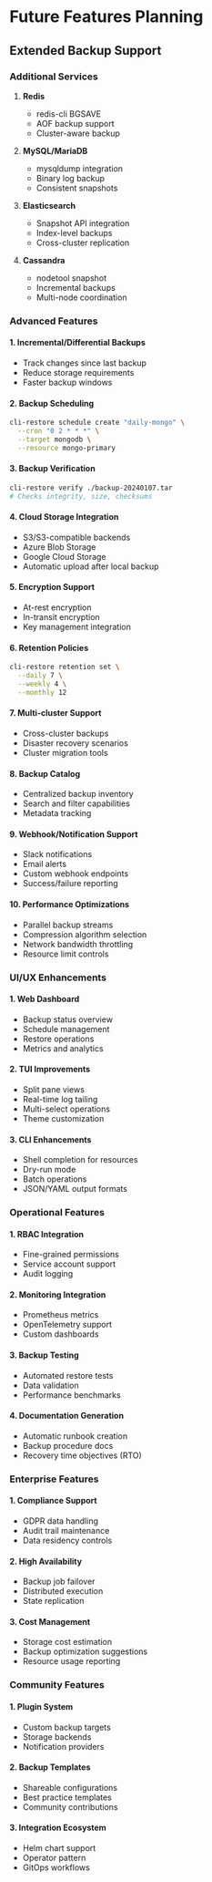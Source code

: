 # Future Features Planning

## Extended Backup Support

### Additional Services
1. **Redis**
   - redis-cli BGSAVE
   - AOF backup support
   - Cluster-aware backup

2. **MySQL/MariaDB**
   - mysqldump integration
   - Binary log backup
   - Consistent snapshots

3. **Elasticsearch**
   - Snapshot API integration
   - Index-level backups
   - Cross-cluster replication

4. **Cassandra**
   - nodetool snapshot
   - Incremental backups
   - Multi-node coordination

### Advanced Features

#### 1. Incremental/Differential Backups
- Track changes since last backup
- Reduce storage requirements
- Faster backup windows

#### 2. Backup Scheduling
```bash
cli-restore schedule create "daily-mongo" \
  --cron "0 2 * * *" \
  --target mongodb \
  --resource mongo-primary
```

#### 3. Backup Verification
```bash
cli-restore verify ./backup-20240107.tar
# Checks integrity, size, checksums
```

#### 4. Cloud Storage Integration
- S3/S3-compatible backends
- Azure Blob Storage
- Google Cloud Storage
- Automatic upload after local backup

#### 5. Encryption Support
- At-rest encryption
- In-transit encryption
- Key management integration

#### 6. Retention Policies
```bash
cli-restore retention set \
  --daily 7 \
  --weekly 4 \
  --monthly 12
```

#### 7. Multi-cluster Support
- Cross-cluster backups
- Disaster recovery scenarios
- Cluster migration tools

#### 8. Backup Catalog
- Centralized backup inventory
- Search and filter capabilities
- Metadata tracking

#### 9. Webhook/Notification Support
- Slack notifications
- Email alerts
- Custom webhook endpoints
- Success/failure reporting

#### 10. Performance Optimizations
- Parallel backup streams
- Compression algorithm selection
- Network bandwidth throttling
- Resource limit controls

### UI/UX Enhancements

#### 1. Web Dashboard
- Backup status overview
- Schedule management
- Restore operations
- Metrics and analytics

#### 2. TUI Improvements
- Split pane views
- Real-time log tailing
- Multi-select operations
- Theme customization

#### 3. CLI Enhancements
- Shell completion for resources
- Dry-run mode
- Batch operations
- JSON/YAML output formats

### Operational Features

#### 1. RBAC Integration
- Fine-grained permissions
- Service account support
- Audit logging

#### 2. Monitoring Integration
- Prometheus metrics
- OpenTelemetry support
- Custom dashboards

#### 3. Backup Testing
- Automated restore tests
- Data validation
- Performance benchmarks

#### 4. Documentation Generation
- Automatic runbook creation
- Backup procedure docs
- Recovery time objectives (RTO)

### Enterprise Features

#### 1. Compliance Support
- GDPR data handling
- Audit trail maintenance
- Data residency controls

#### 2. High Availability
- Backup job failover
- Distributed execution
- State replication

#### 3. Cost Management
- Storage cost estimation
- Backup optimization suggestions
- Resource usage reporting

### Community Features

#### 1. Plugin System
- Custom backup targets
- Storage backends
- Notification providers

#### 2. Backup Templates
- Shareable configurations
- Best practice templates
- Community contributions

#### 3. Integration Ecosystem
- Helm chart support
- Operator pattern
- GitOps workflows